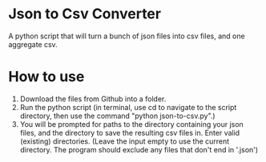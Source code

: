 # Json to Csv Converter
A python script that will turn a bunch of json files into csv files, and one aggregate csv.

# How to use

1. Download the files from Github into a folder.
2. Run the python script (in terminal, use cd to navigate to the script directory, then use the command "python json-to-csv.py".)
3. You will be prompted for paths to the directory containing your json files, and the directory to save the resulting csv files in. Enter valid (existing) directories. (Leave the input empty to use the current directory. The program should exclude any files that don't end in '.json')

